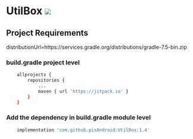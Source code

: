 # UtilBox [![](https://jitpack.io/v/pixAndroid/utilbox.svg)](https://jitpack.io/#pixAndroid/utilbox)

## Project Requirements
distributionUrl=https\://services.gradle.org/distributions/gradle-7.5-bin.zip


### build.gradle project level
```bash
	allprojects {
		repositories {
			...
			maven { url 'https://jitpack.io' }
		}
	}
```


### Add the dependency in build.gradle module level
```bash
	implementation 'com.github.pixAndroid:UtilBox:1.4'
```
